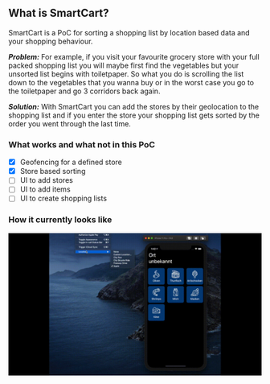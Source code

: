 ## What is SmartCart?

SmartCart is a PoC for sorting a shopping list by location based data and your shopping behaviour.
 
_**Problem:**_ For example, if you visit your favourite grocery store with your full packed shopping list you will maybe first find the vegetables but your unsorted list begins with toiletpaper. So what you do is scrolling the list down to the vegetables that you wanna buy or in the worst case you go to the toiletpaper and go 3 corridors back again.

_**Solution:**_ With SmartCart you can add the stores by their geolocation to the shopping list and if you enter the store your shopping list gets sorted by the order you went through the last time.

### What works and what not in this PoC
- [x] Geofencing for a defined store
- [x] Store based sorting
- [ ] UI to add stores  
- [ ] UI to add items
- [ ] UI to create shopping lists

### How it currently looks like
![Example gif](images/example.gif)
